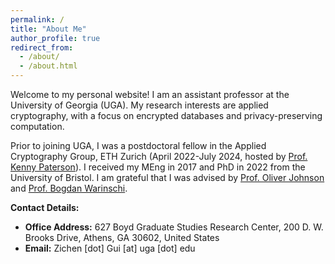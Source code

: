 ```yaml
---
permalink: /
title: "About Me"
author_profile: true
redirect_from: 
  - /about/
  - /about.html
---
```


Welcome to my personal website! I am an assistant professor at the University of Georgia (UGA). My research interests are applied cryptography, with a focus on encrypted databases and privacy-preserving computation.

Prior to joining UGA, I was a postdoctoral fellow in the Applied Cryptography Group, ETH Zurich (April 2022-July 2024, hosted by [Prof. Kenny Paterson](https://inf.ethz.ch/people/person-detail.paterson.html)). I received my MEng in 2017 and PhD in 2022 from the University of Bristol. I am grateful that I was advised by [Prof. Oliver Johnson](https://people.maths.bris.ac.uk/~maotj/) and [Prof. Bogdan Warinschi](https://www.bristol.ac.uk/people/person/Bogdan-Warinschi-65c61a03-5030-4d74-a164-c1b524269868/). 

**Contact Details:**
- **Office Address:** 627 Boyd Graduate Studies Research Center, 200 D. W. Brooks Drive, Athens, GA 30602, United States
- **Email:** Zichen [dot] Gui [at] uga [dot] edu
